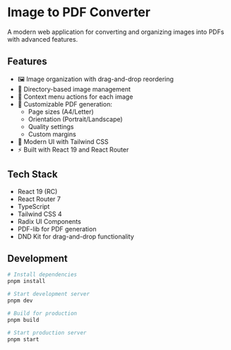 # Image to PDF Converter

A modern web application for converting and organizing images into PDFs with advanced features.

## Features

- 🖼️ Image organization with drag-and-drop reordering
- 📁 Directory-based image management
- 🎯 Context menu actions for each image
- 📄 Customizable PDF generation:
  - Page sizes (A4/Letter)
  - Orientation (Portrait/Landscape)
  - Quality settings
  - Custom margins
- 🎨 Modern UI with Tailwind CSS
- ⚡ Built with React 19 and React Router

## Tech Stack

- React 19 (RC)
- React Router 7
- TypeScript
- Tailwind CSS 4
- Radix UI Components
- PDF-lib for PDF generation
- DND Kit for drag-and-drop functionality

## Development

```bash
# Install dependencies
pnpm install

# Start development server
pnpm dev

# Build for production
pnpm build

# Start production server
pnpm start
```
